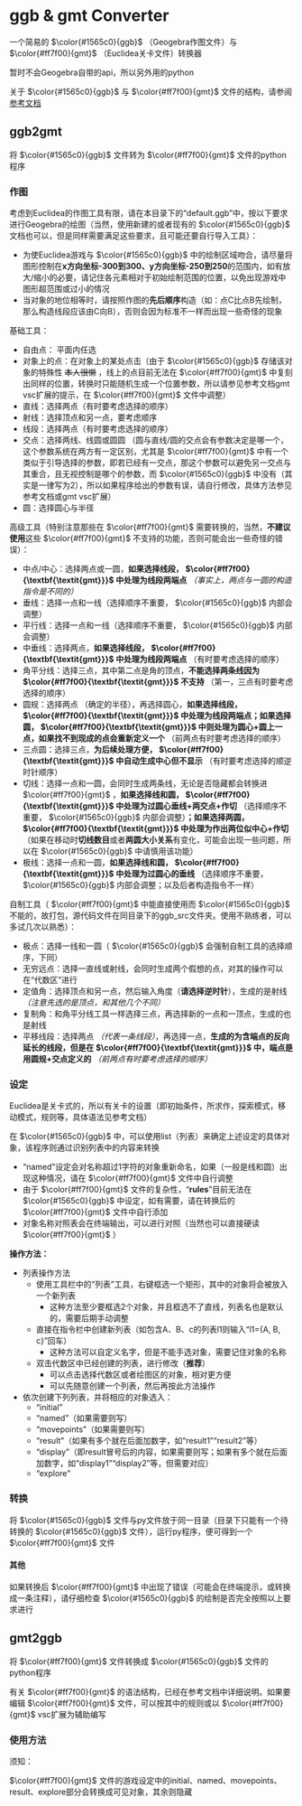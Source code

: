 # ggb & gmt  Converter

一个简易的 $\color{#1565c0}{ggb}$ （Geogebra作图文件）与 $\color{#ff7f00}{gmt}$ （Euclidea关卡文件）转换器

暂时不会Geogebra自带的api，所以另外用的python

关于 $\color{#1565c0}{ggb}$ 与 $\color{#ff7f00}{gmt}$ 文件的结构，请参阅 [参考文档](strucmmar.md "参考")

## ggb2gmt

将 $\color{#1565c0}{ggb}$ 文件转为 $\color{#ff7f00}{gmt}$ 文件的python程序

### 作图

考虑到Euclidea的作图工具有限，请在本目录下的“default.ggb”中，按以下要求进行Geogebra的绘图（当然，使用新建的或者现有的 $\color{#1565c0}{ggb}$ 文档也可以，但是同样需要满足这些要求，且可能还要自行导入工具）：

* 为使Euclidea游戏与 $\color{#1565c0}{ggb}$ 中的绘制区域吻合，请尽量将图形控制在**x方向坐标-300到300、y方向坐标-250到250**的范围内，如有放大/缩小的必要，请记住各元素相对于初始绘制范围的位置，以免出现游戏中图形超范围或过小的情况
* 当对象的地位相等时，请按照作图的**先后顺序**构造（如：点C比点B先绘制，那么构造线段应该由C向B），否则会因为标准不一样而出现一些奇怪的现象

基础工具：

* 自由点： 平面内任选
* 对象上的点：在对象上的某处点击（由于 $\color{#1565c0}{ggb}$ 存储该对象的特殊性 ~~本人很懒~~ ，线上的点目前无法在 $\color{#ff7f00}{gmt}$ 中复刻出同样的位置，转换时只能随机生成一个位置参数，所以请参见参考文档gmt vsc扩展的提示，在 $\color{#ff7f00}{gmt}$ 文件中调整）
* 直线：选择两点（有时要考虑选择的顺序）
* 射线：选择顶点和另一点，要考虑顺序
* 线段：选择两点（有时要考虑选择的顺序）
* 交点：选择两线、线圆或圆圆 （圆与直线/圆的交点会有参数决定是哪一个，这个参数系统在两方有一定区别，尤其是 $\color{#ff7f00}{gmt}$ 中有一个类似于引导选择的参数，即若已经有一交点，那这个参数可以避免另一交点与其重合，且无视控制是哪个的参数，而 $\color{#1565c0}{ggb}$ 中没有（其实是一律写为2），所以如果程序给出的参数有误，请自行修改，具体方法参见参考文档或gmt vsc扩展）
* 圆：选择圆心与半径

高级工具（特别注意那些在 $\color{#ff7f00}{gmt}$ 需要转换的，当然，**不建议使用**这些 $\color{#ff7f00}{gmt}$ 不支持的功能，否则可能会出一些奇怪的错误）：

* 中点/中心：选择两点或一圆，**如果选择线段， $\color{#ff7f00}{\textbf{\textit{gmt}}}$ 中处理为线段两端点** *（事实上，两点与一圆的构造指令是不同的）*
* 垂线：选择一点和一线（选择顺序不重要， $\color{#1565c0}{ggb}$ 内部会调整）
* 平行线：选择一点和一线（选择顺序不重要， $\color{#1565c0}{ggb}$ 内部会调整）
* 中垂线：选择两点，**如果选择线段， $\color{#ff7f00}{\textbf{\textit{gmt}}}$ 中处理为线段两端点** （有时要考虑选择的顺序）
* 角平分线：选择三点，其中第二点是角的顶点，**不能选择两条线因为 $\color{#ff7f00}{\textbf{\textit{gmt}}}$ 不支持** （第一，三点有时要考虑选择的顺序）
* 圆规：选择两点 （确定的半径），再选择圆心，**如果选择线段， $\color{#ff7f00}{\textbf{\textit{gmt}}}$ 中处理为线段两端点；如果选择圆， $\color{#ff7f00}{\textbf{\textit{gmt}}}$ 中则处理为圆心+圆上一点，如果找不到现成的点会重新定义一个** （前两点有时要考虑选择的顺序）
* 三点圆：选择三点，**为后续处理方便， $\color{#ff7f00}{\textbf{\textit{gmt}}}$ 中自动生成中心但不显示** （有时要考虑选择的顺逆时针顺序）
* 切线：选择一点和一圆，会同时生成两条线，无论是否隐藏都会转换进 $\color{#ff7f00}{gmt}$ ，**如果选择线和圆， $\color{#ff7f00}{\textbf{\textit{gmt}}}$ 中处理为过圆心垂线+两交点+作切** （选择顺序不重要， $\color{#1565c0}{ggb}$ 内部会调整）**；如果选择两圆， $\color{#ff7f00}{\textbf{\textit{gmt}}}$ 中处理为作出两位似中心+作切**（如果在移动时**切线数目**或者**两圆大小关系**有变化，可能会出现一些问题，所以在 $\color{#1565c0}{ggb}$ 中请慎用该功能）
* 极线：选择一点和一圆，**如果选择线和圆， $\color{#ff7f00}{\textbf{\textit{gmt}}}$ 中处理为过圆心的垂线** （选择顺序不重要， $\color{#1565c0}{ggb}$ 内部会调整；以及后者构造指令不一样）

自制工具（ $\color{#ff7f00}{gmt}$ 中能直接使用而 $\color{#1565c0}{ggb}$ 不能的，故打包，源代码文件在同目录下的ggb_src文件夹。使用不熟练者，可以多试几次以熟悉）：

* 极点：选择一线和一圆（ $\color{#1565c0}{ggb}$ 会强制自制工具的选择顺序，下同）
* 无穷远点：选择一直线或射线，会同时生成两个假想的点，对其的操作可以在“代数区”进行
* 定值角：选择顶点和另一点，然后输入角度（**请选择逆时针**），生成的是射线 *（注意先选的是顶点，和其他几个不同）*
* 复制角：和角平分线工具一样选择三点，再选择新的一点和一顶点，生成的也是射线
* 平移线段：选择两点 *（代表一条线段）*，再选择一点，**生成的为含端点的反向延长的线段，但是在 $\color{#ff7f00}{\textbf{\textit{gmt}}}$ 中，端点是用圆规+交点定义的** *（前两点有时要考虑选择的顺序）*

### 设定

Euclidea是关卡式的，所以有关卡的设置（即初始条件，所求作，探索模式，移动模式，规则等，具体语法见参考文档）

在 $\color{#1565c0}{ggb}$ 中，可以使用list（列表）来确定上述设定的具体对象，该程序则通过识别列表中的内容来转换

* “named”设定会对名称超过1字符的对象重新命名，如果（一般是线和圆）出现这种情况，请在 $\color{#ff7f00}{gmt}$ 文件中自行调整
* 由于 $\color{#ff7f00}{gmt}$ 文件的复杂性，“**rules**”目前无法在 $\color{#1565c0}{ggb}$ 中设定，如有需要，请在转换后的 $\color{#ff7f00}{gmt}$ 文件中自行添加
* 对象名称对照表会在终端输出，可以进行对照（当然也可以直接硬读 $\color{#ff7f00}{gmt}$ ）

**操作方法：**

* 列表操作方法
  * 使用工具栏中的“列表”工具，右键框选一个矩形，其中的对象将会被放入一个新列表
    * 这种方法至少要框选2个对象，并且框选不了直线，列表名也是默认的，需要后期手动调整
  * 直接在指令栏中创建新列表（如包含A、B、c的列表l1则输入“l1={A, B, c}”回车）
    * 这种方法可以自定义名字，但是不能手选对象，需要记住对象的名称
  * 双击代数区中已经创建的列表，进行修改（**推荐**）
    * 可以点击选择代数区或者绘图区的对象，相对更方便
    * 可以先随意创建一个列表，然后再按此方法操作
* 依次创建下列列表，并将相应的对象选入：
  * “initial”
  * “named”（如果需要则写）
  * “movepoints”（如果需要则写）
  * “result”（如果有多个就在后面加数字，如“result1”“result2”等）
  * “display”（即result冒号后的内容，如果需要则写；如果有多个就在后面加数字，如“display1”“display2”等，但需要对应）
  * “explore”

### 转换

将 $\color{#1565c0}{ggb}$ 文件与py文件放于同一目录（目录下只能有一个待转换的 $\color{#1565c0}{ggb}$ 文件），运行py程序，便可得到一个 $\color{#ff7f00}{gmt}$ 文件

#### 其他

如果转换后 $\color{#ff7f00}{gmt}$ 中出现了错误（可能会在终端提示，或转换成一条注释），请仔细检查 $\color{#1565c0}{ggb}$ 的绘制是否完全按照以上要求进行

## gmt2ggb

将 $\color{#ff7f00}{gmt}$ 文件转换成 $\color{#1565c0}{ggb}$ 文件的python程序

有关 $\color{#ff7f00}{gmt}$ 的语法结构，已经在参考文档中详细说明。如果要编辑 $\color{#ff7f00}{gmt}$ 文件，可以按其中的规则或以 $\color{#ff7f00}{gmt}$  vsc扩展为辅助编写

### 使用方法

须知：

 $\color{#ff7f00}{gmt}$ 文件的游戏设定中的initial、named、movepoints、result、explore部分会转换成可见对象，其余则隐藏

